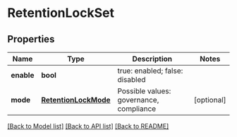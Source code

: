 # RetentionLockSet

## Properties
Name | Type | Description | Notes
------------ | ------------- | ------------- | -------------
**enable** | **bool** | true: enabled; false: disabled | 
**mode** | [**RetentionLockMode**](RetentionLockMode.md) | Possible values: governance, compliance | [optional] 

[[Back to Model list]](../README.md#documentation-for-models) [[Back to API list]](../README.md#documentation-for-api-endpoints) [[Back to README]](../README.md)


